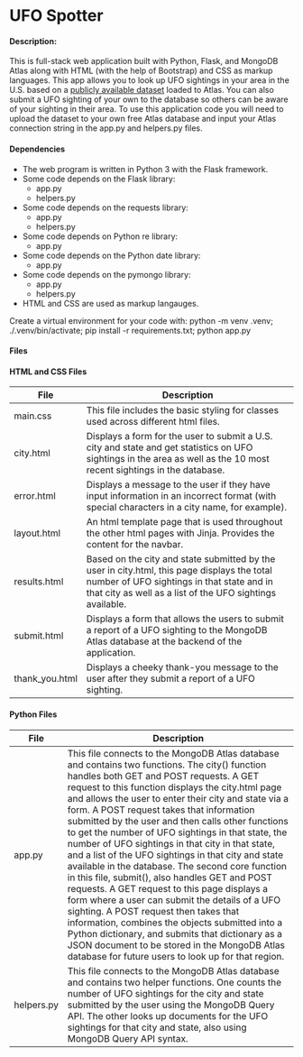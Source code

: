 # UFO Spotter

#### Description:
This is full-stack web application built with Python, Flask, and MongoDB Atlas along with HTML (with the help of Bootstrap) and CSS as markup languages. This app allows you to look up UFO sightings in your area in the U.S. based on a [publicly available dataset](https://www.kaggle.com/datasets/NUFORC/ufo-sightings) loaded to Atlas. You can also submit a UFO sighting of your own to the database so others can be aware of your sighting in their area. To use this application code you will need to upload the dataset to your own free Atlas database and input your Atlas connection string in the app.py and helpers.py files. 

#### Dependencies
* The web program is written in Python 3 with the Flask framework.
* Some code depends on the Flask library:
    * app.py
    * helpers.py
* Some code depends on the requests library:
    * app.py
    * helpers.py
* Some code depends on Python re library:
    * app.py
* Some code depends on the Python date library:
    * app.py
* Some code depends on the pymongo library:
    * app.py
    * helpers.py
* HTML and CSS are used as markup langauges.

Create a virtual environment for your code with: python -m venv .venv; ./.venv/bin/activate; pip install -r requirements.txt; python app.py

#### Files

#### HTML and CSS Files

| File | Description|
| --- | --- |
|main.css| This file includes the basic styling for classes used across different html files. 
|city.html| Displays a form for the user to submit a U.S. city and state and get statistics on UFO sightings in the area as well as the 10 most recent sightings in the database. |
|error.html| Displays a message to the user if they have input information in an incorrect format (with special characters in a city name, for example). |
|layout.html| An html template page that is used throughout the other html pages with Jinja. Provides the content for the navbar. |
|results.html| Based on the city and state submitted by the user in city.html, this page displays the total number of UFO sightings in that state and in that city as well as a list of the UFO sightings available. |
|submit.html| Displays a form that allows the users to submit a report of a UFO sighting to the MongoDB Atlas database at the backend of the application. |
|thank_you.html| Displays a cheeky thank-you message to the user after they submit a report of a UFO sighting. |

#### Python Files

| File | Description|
| --- | --- |
|app.py| This file connects to the MongoDB Atlas database and contains two functions. The city() function handles both GET and POST requests. A GET request to this function displays the city.html page and allows the user to enter their city and state via a form. A POST request takes that information submitted by the user and then calls other functions to get the number of UFO sightings in that state, the number of UFO sightings in that city in that state, and a list of the UFO sightings in that city and state available in the database. The second core function in this file, submit(), also handles GET and POST requests. A GET request to this page displays a form where a user can submit the details of a UFO sighting. A POST request then takes that information, combines the objects submitted into a Python dictionary, and submits that dictionary as a JSON document to be stored in the MongoDB Atlas database for future users to look up for that region. |
|helpers.py| This file connects to the MongoDB Atlas database and contains two helper functions. One counts the number of UFO sightings for the city and state submitted by the user using the MongoDB Query API. The other looks up documents for the UFO sightings for that city and state, also using MongoDB Query API syntax. |
